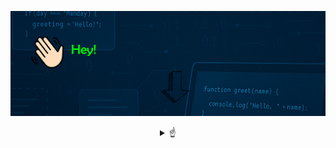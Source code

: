 
![Bienvenido a mi perfil](bannergif.gif)

<details align="middle">
<summary> ☝️</summary>

<br />
## Hola! soy Jairo 👋
<br />
Programador Junior con conocimientos básicos en ingeniería, me encanta la resolución de problemas, buscar soluciones eficientes y ¡disfrutar del proceso!


Comencé estudiando Ingeniería Eléctrica en 2016, ya que una de mis pasiones son las matemáticas, la física y la resolución de problemas. Tras años de estudio,
en 2022, y varias asignaturas que involucraban programación me quedé fascinado por el mundo de la programación. ¡Podías imaginar lo que quisieras y programarlo!
Así encontré mi vocación, la programación.

